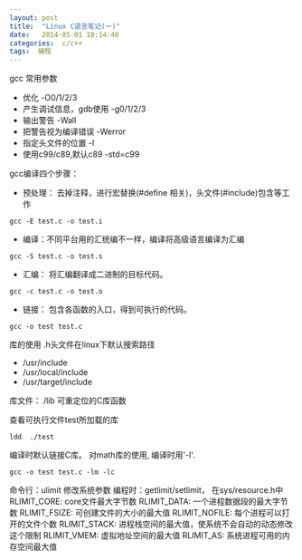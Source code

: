 ```yaml
---
layout: post
title:  "Linux C语言笔记(一)"
date:   2014-05-01 10:14:40
categories:  c/c++
tags:  编程
---
```


gcc 常用参数
- 优化 -O0/1/2/3
- 产生调试信息，gdb使用  -g0/1/2/3
- 输出警告 -Wall
- 把警告视为编译错误 -Werror
- 指定头文件的位置 -I
- 使用c99/c89,默认c89  -std=c99

gcc编译四个步骤：
- 预处理： 去掉注释，进行宏替换(#define 相关)，头文件(#include)包含等工作

```
gcc -E test.c -o test.i
```
- 编译：不同平台用的汇统编不一样，编译将高级语言编译为汇编

```
gcc -S test.c -o test.s
```
- 汇编： 将汇编翻译成二进制的目标代码。

```
gcc -c test.c -o test.o
```
- 链接： 包含各函数的入口，得到可执行的代码。

```
gcc -o test test.c
```

库的使用
.h头文件在linux下默认搜索路径
- /usr/include
- /usr/local/include
- /usr/target/include

库文件： /lib  可重定位的C库函数

查看可执行文件test所加载的库
```
ldd  ./test
```
编译时默认链接C库。 对math库的使用, 编译时用'-l'. 

```
gcc -o test test.c -lm -lc
```

命令行：ulimit 修改系统参数
编程时：getlimit/setlimit， 在sys/resource.h中
RLIMIT_CORE: core文件最大字节数
RLIMIT_DATA: 一个进程数据段的最大字节数
RLIMIT_FSIZE: 可创建文件的大小的最大值
RLIMIT_NOFILE: 每个进程可以打开的文件个数
RLIMIT_STACK: 进程栈空间的最大值，使系统不会自动的动态修改这个限制
RLIMIT_VMEM: 虚拟地址空间的最大值
RLIMIT_AS: 系统进程可用的内存空间最大值
